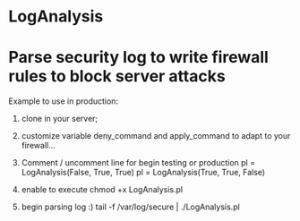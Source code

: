 # LogAnalysis
# Parse security log to write firewall rules to block server attacks

Example to use in production:

1) clone in your server;

2) customize variable deny_command and apply_command
to adapt to your firewall...

3) Comment / uncomment line for begin testing or production
pl = LogAnalysis(False, True, True)
pl = LogAnalysis(True, True, False)

4) enable to execute
chmod +x LogAnalysis.pl

5) begin parsing log :)
tail -f /var/log/secure | ./LogAnalysis.pl

